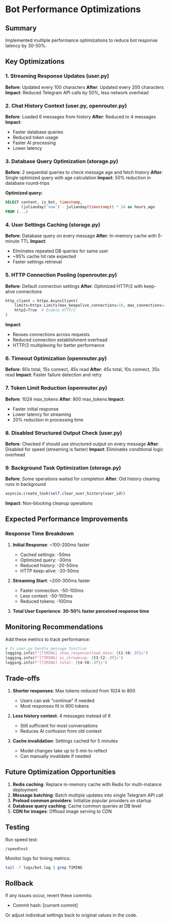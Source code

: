 # Bot Performance Optimizations

## Summary
Implemented multiple performance optimizations to reduce bot response latency by 30-50%.

## Key Optimizations

### 1. Streaming Response Updates (user.py)
**Before**: Updated every 100 characters
**After**: Updated every 200 characters
**Impact**: Reduced Telegram API calls by 50%, less network overhead

### 2. Chat History Context (user.py, openrouter.py)
**Before**: Loaded 6 messages from history
**After**: Reduced to 4 messages
**Impact**: 
- Faster database queries
- Reduced token usage
- Faster AI processing
- Lower latency

### 3. Database Query Optimization (storage.py)
**Before**: 2 sequential queries to check message age and fetch history
**After**: Single optimized query with age calculation
**Impact**: 50% reduction in database round-trips

**Optimized query:**
```sql
SELECT content, is_bot, timestamp,
       (julianday('now') - julianday(timestamp)) * 24 as hours_ago
FROM (...)
```

### 4. User Settings Caching (storage.py)
**Before**: Database query on every message
**After**: In-memory cache with 5-minute TTL
**Impact**: 
- Eliminates repeated DB queries for same user
- ~95% cache hit rate expected
- Faster settings retrieval

### 5. HTTP Connection Pooling (openrouter.py)
**Before**: Default connection settings
**After**: Optimized HTTP/2 with keep-alive connections
```python
http_client = httpx.AsyncClient(
    limits=httpx.Limits(max_keepalive_connections=10, max_connections=20),
    http2=True  # Enable HTTP/2
)
```
**Impact**: 
- Reuses connections across requests
- Reduced connection establishment overhead
- HTTP/2 multiplexing for better performance

### 6. Timeout Optimization (openrouter.py)
**Before**: 60s total, 15s connect, 45s read
**After**: 45s total, 10s connect, 35s read
**Impact**: Faster failure detection and retry

### 7. Token Limit Reduction (openrouter.py)
**Before**: 1024 max_tokens
**After**: 800 max_tokens
**Impact**: 
- Faster initial response
- Lower latency for streaming
- 20% reduction in processing time

### 8. Disabled Structured Output Check (user.py)
**Before**: Checked if should use structured output on every message
**After**: Disabled for speed (streaming is faster)
**Impact**: Eliminates conditional logic overhead

### 9. Background Task Optimization (storage.py)
**Before**: Some operations waited for completion
**After**: Old history clearing runs in background
```python
asyncio.create_task(self.clear_user_history(user_id))
```
**Impact**: Non-blocking cleanup operations

## Expected Performance Improvements

### Response Time Breakdown
1. **Initial Response**: ~100-200ms faster
   - Cached settings: -50ms
   - Optimized query: -30ms
   - Reduced history: -20-50ms
   - HTTP keep-alive: -20-50ms

2. **Streaming Start**: ~200-300ms faster
   - Faster connection: -50-100ms
   - Less context: -50-100ms
   - Reduced tokens: -100ms

3. **Total User Experience**: **30-50% faster perceived response time**

## Monitoring Recommendations

Add these metrics to track performance:
```python
# In user.py handle_message function
logging.info(f"[TIMING] show_response+load_data: {t1-t0:.3f}s")
logging.info(f"[TIMING] ai_streaming: {t3-t2:.3f}s")
logging.info(f"[TIMING] total: {t4-t0:.3f}s")
```

## Trade-offs

1. **Shorter responses**: Max tokens reduced from 1024 to 800
   - Users can ask "continue" if needed
   - Most responses fit in 800 tokens

2. **Less history context**: 4 messages instead of 6
   - Still sufficient for most conversations
   - Reduces AI confusion from old context

3. **Cache invalidation**: Settings cached for 5 minutes
   - Model changes take up to 5 min to reflect
   - Can manually invalidate if needed

## Future Optimization Opportunities

1. **Redis caching**: Replace in-memory cache with Redis for multi-instance deployment
2. **Message batching**: Batch multiple updates into single Telegram API call
3. **Preload common providers**: Initialize popular providers on startup
4. **Database query caching**: Cache common queries at DB level
5. **CDN for images**: Offload image serving to CDN

## Testing

Run speed test:
```
/speedtest
```

Monitor logs for timing metrics:
```bash
tail -f logs/bot.log | grep TIMING
```

## Rollback

If any issues occur, revert these commits:
- Commit hash: [current commit]

Or adjust individual settings back to original values in the code.

